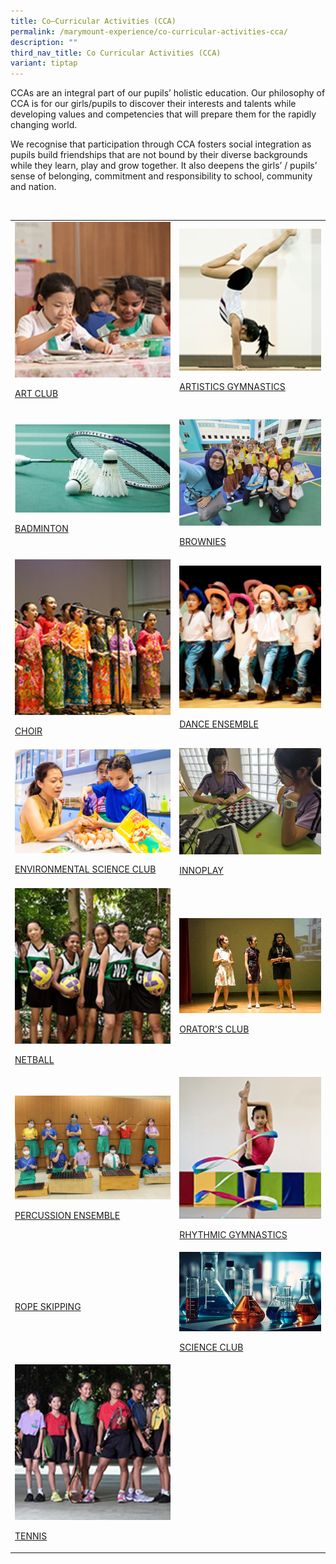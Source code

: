 ```yaml
---
title: Co–Curricular Activities (CCA)
permalink: /marymount-experience/co-curricular-activities-cca/
description: ""
third_nav_title: Co Curricular Activities (CCA)
variant: tiptap
---
```

<p>CCAs are an integral part of our pupils’ holistic education. Our philosophy
of CCA is for our girls/pupils to discover their interests and talents
while developing values and competencies that will prepare them for the
rapidly changing world.&nbsp;</p>
<p>We recognise that participation through CCA fosters social integration
as pupils build friendships that are not bound by their diverse backgrounds
while they learn, play and grow together. It also deepens the girls’ /
pupils’ sense of belonging, commitment and responsibility to school, community
and nation.</p>
<p>
<br>
</p>
<table style="minWidth: 50px">
<colgroup>
<col>
<col>
</colgroup>
<tbody>
<tr>
<td rowspan="1" colspan="1"><a class="isomer-image-wrapper" href="https://marymountconvent.moe.edu.sg/marymount-experience/co-curricular-activities-cca/art-club/"><img style="width: 100%" height="auto" width="100%" alt="c1" src="/images/cca1.jpg"></a>
<p><a href="https://marymountconvent.moe.edu.sg/marymount-experience/co-curricular-activities-cca/art-club/" rel="noopener nofollow" target="_blank">ART CLUB</a>
</p>
</td>
<td rowspan="1" colspan="1"><a class="isomer-image-wrapper" href="https://marymountconvent.moe.edu.sg/marymount-experience/co-curricular-activities-cca/artistic-gymnastics/"><img style="width: 100%" height="auto" width="100%" alt="cca2" src="/images/cca2.jpg"></a>
<p><a href="https://marymountconvent.moe.edu.sg/marymount-experience/co-curricular-activities-cca/artistic-gymnastics/" rel="noopener nofollow" target="_blank">ARTISTICS GYMNASTICS</a>
</p>
</td>
</tr>
<tr>
<td rowspan="1" colspan="1"><a class="isomer-image-wrapper" href="https://marymountconvent.moe.edu.sg/marymount-experience/co-curricular-activities-cca/badminton/"><img style="width: 100%" height="auto" width="100%" alt="cca3" src="/images/badminton.jpeg"></a>
<p><a href="https://marymountconvent.moe.edu.sg/marymount-experience/co-curricular-activities-cca/badminton/" rel="noopener nofollow" target="_blank">BADMINTON</a>
</p>
</td>
<td rowspan="1" colspan="1">
<p></p>
<div class="isomer-image-wrapper">
<img style="width: 100%" height="auto" width="100%" alt="" src="/images/COVER_FOR_BROWNIES.jpg">
</div>
<p><a href="https://marymountconvent.moe.edu.sg/marymount-experience/co-curricular-activities-cca/brownies/" rel="noopener nofollow" target="_blank">BROWNIES</a>
</p>
</td>
</tr>
<tr>
<td rowspan="1" colspan="1"><a class="isomer-image-wrapper" href="https://marymountconvent.moe.edu.sg/marymount-experience/co-curricular-activities-cca/choir/"><img style="width: 100%" height="auto" width="100%" alt="cca4" src="/images/cca4.jpg"></a>
<p><a href="https://marymountconvent.moe.edu.sg/marymount-experience/co-curricular-activities-cca/choir/" rel="noopener nofollow" target="_blank">CHOIR</a>
</p>
</td>
<td rowspan="1" colspan="1"><a class="isomer-image-wrapper" href="https://marymountconvent.moe.edu.sg/marymount-experience/co-curricular-activities-cca/dance-ensemble/"><img style="width: 100%" height="auto" width="100%" alt="cca5" src="/images/cca5.jpg"></a>
<p><a href="https://marymountconvent.moe.edu.sg/marymount-experience/co-curricular-activities-cca/dance-ensemble/" rel="noopener nofollow" target="_blank">DANCE ENSEMBLE</a>
</p>
</td>
</tr>
<tr>
<td rowspan="1" colspan="1"><a class="isomer-image-wrapper" href="https://marymountconvent.moe.edu.sg/marymount-experience/co-curricular-activities-cca/environmental-science-club/"><img style="width: 100%" height="auto" width="100%" alt="cca7" src="/images/Env3.jpeg"></a>
<p><a href="https://marymountconvent.moe.edu.sg/marymount-experience/co-curricular-activities-cca/environmental-science-club/" rel="noopener nofollow" target="_blank">ENVIRONMENTAL SCIENCE CLUB</a>
</p>
</td>
<td rowspan="1" colspan="1">
<div class="isomer-image-wrapper">
<img style="width: 100%" height="auto" width="100%" alt="" src="/images/CCA/InnoPlay 2024/20240126_152705.jpg">
</div>
<p><a href="https://marymountconvent.moe.edu.sg/marymount-experience/co-curricular-activities-cca/innoplay/" rel="noopener nofollow" target="_blank">INNOPLAY</a>
</p>
</td>
</tr>
<tr>
<td rowspan="1" colspan="1"><a class="isomer-image-wrapper" href="https://marymountconvent.moe.edu.sg/marymount-experience/co-curricular-activities-cca/netball/"><img style="width: 100%" height="auto" width="100%" alt="cca8" src="/images/cca8.jpg"></a>
<p><a href="https://marymountconvent.moe.edu.sg/marymount-experience/co-curricular-activities-cca/netball/" rel="noopener nofollow" target="_blank">NETBALL</a>
</p>
</td>
<td rowspan="1" colspan="1"><a class="isomer-image-wrapper" href="https://marymountconvent.moe.edu.sg/marymount-experience/co-curricular-activities-cca/orators-club/"><img style="width: 100%" height="auto" width="100%" alt="cca6" src="/images/cca6.jpg"></a>
<p><a href="https://marymountconvent.moe.edu.sg/marymount-experience/co-curricular-activities-cca/orators-club/" rel="noopener nofollow" target="_blank">ORATOR'S CLUB</a>
</p>
</td>
</tr>
<tr>
<td rowspan="1" colspan="1"><a class="isomer-image-wrapper" href="https://marymountconvent.moe.edu.sg/marymount-experience/co-curricular-activities-cca/percussion-ensemble/"><img style="width: 100%" height="auto" width="100%" alt="cca9" src="/images/cca9.jpg"></a>
<p><a href="https://marymountconvent.moe.edu.sg/marymount-experience/co-curricular-activities-cca/percussion-ensemble/" rel="noopener nofollow" target="_blank">PERCUSSION ENSEMBLE</a>
</p>
</td>
<td rowspan="1" colspan="1"><a class="isomer-image-wrapper" href="https://marymountconvent.moe.edu.sg/marymount-experience/co-curricular-activities-cca/rhythmic-gymnastics/"><img style="width: 100%" height="auto" width="100%" alt="cca10" src="/images/cca10.jpg"></a>
<p><a href="https://marymountconvent.moe.edu.sg/marymount-experience/co-curricular-activities-cca/rhythmic-gymnastics/" rel="noopener nofollow" target="_blank">RHYTHMIC GYMNASTICS</a>
</p>
</td>
</tr>
<tr>
<td rowspan="1" colspan="1">
<p><a href="https://marymountconvent.moe.edu.sg/rope-skipping/" rel="noopener nofollow" target="_blank">ROPE SKIPPING</a>
</p>
</td>
<td rowspan="1" colspan="1"><a class="isomer-image-wrapper" href="https://marymountconvent.moe.edu.sg/marymount-experience/co-curricular-activities-cca/science-club/"><img style="width: 100%" height="auto" width="100%" alt="c1" src="/images/science.jpg"></a>
<p><a href="https://marymountconvent.moe.edu.sg/marymount-experience/co-curricular-activities-cca/science-club/" rel="noopener nofollow" target="_blank">SCIENCE CLUB</a>
</p>
</td>
</tr>
<tr>
<td rowspan="1" colspan="1"><a class="isomer-image-wrapper" href="https://marymountconvent.moe.edu.sg/marymount-experience/co-curricular-activities-cca/tennis/"><img style="width: 100%" height="auto" width="100%" alt="cca11" src="/images/cca11.jpg"></a>
<p><a href="https://marymountconvent.moe.edu.sg/marymount-experience/co-curricular-activities-cca/tennis/" rel="noopener nofollow" target="_blank">TENNIS</a>
</p>
</td>
<td rowspan="1" colspan="1">
<p></p>
</td>
</tr>
</tbody>
</table>
<p></p>